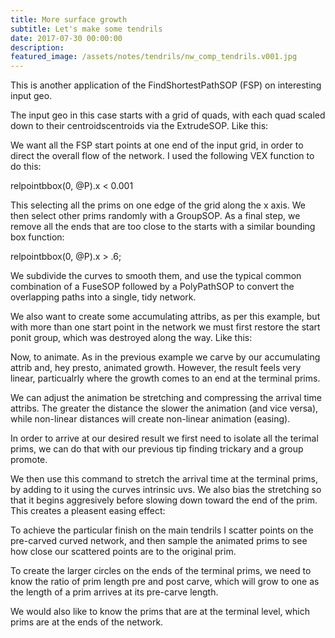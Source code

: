 ```yaml
---
title: More surface growth
subtitle: Let's make some tendrils
date: 2017-07-30 00:00:00
description:
featured_image: /assets/notes/tendrils/nw_comp_tendrils.v001.jpg
---
```


This is another application of the FindShortestPathSOP (FSP) on interesting input geo.

The input geo in this case starts with a grid of quads, with each quad scaled down to their centroidscentroids via the ExtrudeSOP. Like this:

We want all the FSP start points at one end of the input grid, in order to direct the overall flow of the network. I used the following VEX function to do this:

relpointbbox(0, @P).x < 0.001

This selecting all the prims on one edge of the grid along the x axis. We then select other prims randomly with a GroupSOP. As a final step, we remove all the ends that are too close to the starts with a similar bounding box function:

relpointbbox(0, @P).x > .6;

We subdivide the curves to smooth them, and use the typical common combination of a FuseSOP followed by a PolyPathSOP to convert the overlapping paths into a single, tidy network.

We also want to create some accumulating attribs, as per this example, but with more than one start point in the network we must first restore the start ponit group, which was destroyed along the way. Like this:

Now, to animate. As in the previous example we carve by our accumulating attrib and, hey presto, animated growth. However, the result feels very linear, particualrly where the growth comes to an end at the terminal prims.

We can adjust the animation be stretching and compressing the arrival time attribs. The greater the distance the slower the animation (and vice versa), while non-linear distances will create non-linear animation (easing).

In order to arrive at our desired result we first need to isolate all the terimal prims, we can do that with our previous tip finding trickary and a group promote.

We then use this command to stretch the arrival time at the terminal prims, by adding to it using the curves intrinsic uvs. We also bias the stretching so that it begins aggresively before slowing down toward the end of the prim. This creates a pleasent easing effect:

To achieve the particular finish on the main tendrils I scatter points on the pre-carved curved network, and then sample the animated prims to see how close our scattered points are to the original prim.

To create the larger circles on the ends of the terminal prims, we need to know the ratio of prim length pre and post carve, which will grow to one as the length of a prim arrives at its pre-carve length.

We would also like to know the prims that are at the terminal level, which prims are at the ends of the network.